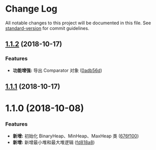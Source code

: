 # Change Log

All notable changes to this project will be documented in this file. See [standard-version](https://github.com/conventional-changelog/standard-version) for commit guidelines.

<a name="1.1.2"></a>
## [1.1.2](https://github.com/boycgit/ss-heap/compare/v1.1.1...v1.1.2) (2018-10-17)


### Features

* **功能增强:** 导出 Comparator 对象 ([0adb56d](https://github.com/boycgit/ss-heap/commit/0adb56d))



<a name="1.1.1"></a>
## [1.1.1](https://github.com/boycgit/ss-heap/compare/v1.1.0...v1.1.1) (2018-10-17)



<a name="1.1.0"></a>
# 1.1.0 (2018-10-08)


### Features

* **新增:** 初始化 BinaryHeap、MinHeap、MaxHeap 类 ([676f100](https://github.com/boycgit/ss-heap/commit/676f100))
* **新增:** 新增最小堆和最大堆逻辑 ([fd818a8](https://github.com/boycgit/ss-heap/commit/fd818a8))
